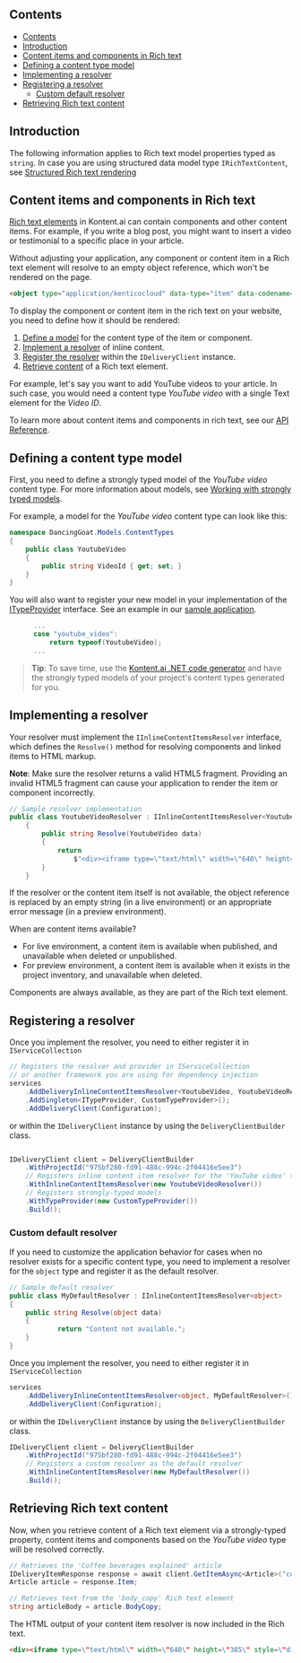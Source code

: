 ## Contents

<!-- TOC -->

- [Contents](#contents)
- [Introduction](#introduction)
- [Content items and components in Rich text](#content-items-and-components-in-rich-text)
- [Defining a content type model](#defining-a-content-type-model)
- [Implementing a resolver](#implementing-a-resolver)
- [Registering a resolver](#registering-a-resolver)
  - [Custom default resolver](#custom-default-resolver)
- [Retrieving Rich text content](#retrieving-rich-text-content)

<!-- /TOC -->

## Introduction

The following information applies to Rich text model properties typed as `string`. In case you are using structured data model type `IRichTextContent`, see [Structured Rich text rendering](/rich-text/structured-rich-text-rendering.md)

## Content items and components in Rich text

[Rich text elements](https://docs.kontent.ai/tutorials/write-and-collaborate/write-content/composing-content-in-the-rich-text-editor#adding-components) in Kontent.ai can contain components and other content items. For example, if you write a blog post, you might want to insert a video or testimonial to a specific place in your article.

Without adjusting your application, any component or content item in a Rich text element will resolve to an empty object reference, which won't be rendered on the page.

```html
<object type="application/kenticocloud" data-type="item" data-codename="donate_with_us"></object>
```

To display the component or content item in the rich text on your website, you need to define how it should be rendered:

1. [Define a model](#defining-a-content-type-model) for the content type of the item or component.
2. [Implement a resolver](#implementing-a-resolver) of inline content.
3. [Register the resolver](#registering-a-resolver) within the `IDeliveryClient` instance.
4. [Retrieve content](#retrieving-rich-text-content) of a Rich text element.

For example, let's say you want to add YouTube videos to your article. In such case, you would need a content type *YouTube video* with a single Text element for the *Video ID*.

To learn more about content items and components in rich text, see our [API Reference](https://kontent.ai/learn/tutorials/write-and-collaborate/structure-your-content/structure-your-content/).

## Defining a content type model

First, you need to define a strongly typed model of the *YouTube video* content type. For more information about models, see [Working with strongly typed models](strongly-typed-models.md).

For example, a model for the *YouTube video* content type can look like this:

```csharp
namespace DancingGoat.Models.ContentTypes
{
    public class YoutubeVideo
    {
        public string VideoId { get; set; }
    }
}
```

You will also want to register your new model in your implementation of the [ITypeProvider](https://github.com/kontent-ai/delivery-sdk-net/Kontent.Ai.Delivery/StrongTyping/ITypeProvider.cs) interface. See an example in our [sample application](https://github.com/kontent-ai/sample-app-net/DancingGoat/Models/ContentTypes/CustomTypeProvider.cs).

```csharp
      ...
      case "youtube_video":
          return typeof(YoutubeVideo);
      ...
```

 > **Tip**: To save time, use the [Kontent.ai .NET code generator](https://github.com/kontent-ai/model-generator-net) and have the strongly typed models of your project's content types generated for you.

## Implementing a resolver

Your resolver must implement the `IInlineContentItemsResolver` interface, which defines the `Resolve()` method for resolving components and linked items to HTML markup.

**Note**: Make sure the resolver returns a valid HTML5 fragment. Providing an invalid HTML5 fragment can cause your application to render the item or component incorrectly.

```csharp
// Sample resolver implementation
public class YoutubeVideoResolver : IInlineContentItemsResolver<YoutubeVideo>
    {
        public string Resolve(YoutubeVideo data)
        {
            return
                $"<div><iframe type=\"text/html\" width=\"640\" height=\"385\" style=\"display:block; margin: auto; margin-top:30px ; margin-bottom: 30px\" src=\"https://www.youtube.com/embed/{data.VideoId}?autoplay=1\" frameborder=\"0\"></iframe></div>";
        }
    }
```

If the resolver or the content item itself is not available, the object reference is replaced by an empty string (in a live environment) or an appropriate error message (in a preview environment).

When are content items available?

* For live environment, a content item is available when published, and unavailable when deleted or unpublished.
* For preview environment, a content item is available when it exists in the project inventory, and unavailable when deleted.

Components are always available, as they are part of the Rich text element.

## Registering a resolver

Once you implement the resolver, you need to either register it in `IServiceCollection`

```csharp
// Registers the resolver and provider in IServiceCollection
// or another framework you are using for dependency injection
services
    .AddDeliveryInlineContentItemsResolver<YoutubeVideo, YoutubeVideoResolver>();
    .AddSingleton<ITypeProvider, CustomTypeProvider>();
    .AddDeliveryClient(Configuration);
```
or within the `IDeliveryClient` instance by using the `DeliveryClientBuilder` class.

```csharp

IDeliveryClient client = DeliveryClientBuilder
    .WithProjectId("975bf280-fd91-488c-994c-2f04416e5ee3")
    // Registers inline content item resolver for the 'YouTube video' type
    .WithInlineContentItemsResolver(new YoutubeVideoResolver())
    // Registers strongly-typed models
    .WithTypeProvider(new CustomTypeProvider())
    .Build();
```

### Custom default resolver

If you need to customize the application behavior for cases when no resolver exists for a specific content type, you need to implement a resolver for the `object` type and register it as the default resolver.

```csharp
// Sample default resolver
public class MyDefaultResolver : IInlineContentItemsResolver<object>
{
    public string Resolve(object data)
    {
            return "Content not available.";
    }
}
```

Once you implement the resolver, you need to either register it in `IServiceCollection`

```csharp
services
    .AddDeliveryInlineContentItemsResolver<object, MyDefaultResolver>();
    .AddDeliveryClient(Configuration);
```

or within the `IDeliveryClient` instance by using the `DeliveryClientBuilder` class.

```csharp
IDeliveryClient client = DeliveryClientBuilder
    .WithProjectId("975bf280-fd91-488c-994c-2f04416e5ee3")
    // Registers a custom resolver as the default resolver
    .WithInlineContentItemsResolver(new MyDefaultResolver())
    .Build();
```

## Retrieving Rich text content

Now, when you retrieve content of a Rich text element via a strongly-typed property, content items and components based on the *YouTube video* type will be resolved correctly.

```csharp
// Retrieves the 'Coffee beverages explained' article
IDeliveryItemResponse response = await client.GetItemAsync<Article>("coffee_beverages_explained");
Article article = response.Item;

// Retrieves text from the 'body_copy' Rich text element
string articleBody = article.BodyCopy;
```

The HTML output of your content item resolver is now included in the Rich text.

```html
<div><iframe type=\"text/html\" width=\"640\" height=\"385\" style=\"display:block; margin: auto; margin-top:30px ; margin-bottom: 30px\" src=\"https://www.youtube.com/embed/wZZ7oFKsKzY?autoplay=1\" frameborder=\"0\"></iframe></div>
```
